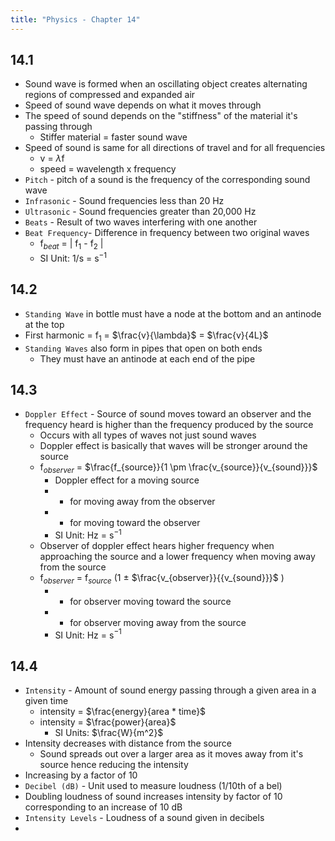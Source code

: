 ```yaml
---
title: "Physics - Chapter 14"
---
```


## 14.1

- Sound wave is formed when an oscillating object creates alternating regions of compressed and expanded air
- Speed of sound wave depends on what it moves through
- The speed of sound depends on the "stiffness" of the material it's passing through
	- Stiffer material = faster sound wave
- Speed of sound is same for all directions of travel and for all frequencies
	- v = $\lambda$f
	- speed = wavelength x frequency
- `Pitch` - pitch of a sound is the frequency of the corresponding sound wave
- `Infrasonic` - Sound frequencies less than 20 Hz
- `Ultrasonic` - Sound frequencies greater than 20,000 Hz
- `Beats` - Result of two waves interfering with one another
- `Beat Frequency`- Difference in frequency between two original waves
	- f$_{beat}$ = | f$_1$ - f$_2$ |
	- SI Unit: 1/s = s$^{-1}$

## 14.2

- `Standing Wave` in bottle must have a node at the bottom and an antinode at the top
- First harmonic = f$_1$ = $\frac{v}{\lambda}$ = $\frac{v}{4L}$ 
- `Standing Waves` also form in pipes that open on both ends
	- They must have an antinode at each end of the pipe

## 14.3

- `Doppler Effect` - Source of sound moves toward an observer and the frequency heard is higher than the frequency produced by the source
	- Occurs with all types of waves not just sound waves 
	- Doppler effect is basically that waves will be stronger around the source
	- f$_{observer}$ = $\frac{f_{source}}{1 \pm \frac{v_{source}}{v_{sound}}}$ 
		- Doppler effect for a moving source
		- + for moving away from the observer
		- - for moving toward the observer
		- SI Unit: Hz = s$^{-1}$ 
	- Observer of doppler effect hears higher frequency when approaching the source and a lower frequency when moving away from the source
	- f$_{observer}$ = f$_{source}$ (1 $\pm$ $\frac{v_{observer}}{{v_{sound}}}$ )
		- + for observer moving toward the source
		- - for observer moving away from the source
		- SI Unit: Hz = s$^{-1}$ 

## 14.4

- `Intensity` - Amount of sound energy passing through a given area in a given time
	- intensity = $\frac{energy}{area * time}$
	- intensity = $\frac{power}{area}$
		- SI Units: $\frac{W}{m^2}$
- Intensity decreases with distance from the source
	- Sound spreads out over a larger area as it moves away from it's source hence reducing the intensity
- Increasing by a factor of 10 
- `Decibel (dB)` - Unit used to measure loudness (1/10th of a bel) 
- Doubling loudness of sound increases intensity by factor of 10 corresponding to an increase of 10 dB
- `Intensity Levels` - Loudness of a sound given in decibels
- 